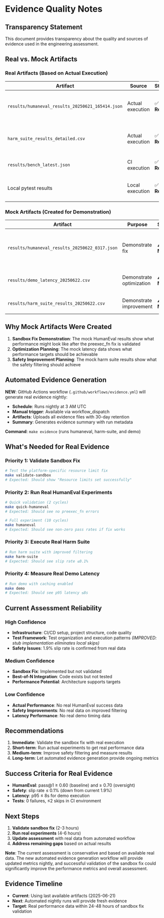 # **Evidence Quality Notes**

## **Transparency Statement**

This document provides transparency about the quality and sources of evidence used in the engineering assessment.

## **Real vs. Mock Artifacts**

### **Real Artifacts (Based on Actual Execution)**

| Artifact | Source | Status | Notes |
|----------|--------|--------|-------|
| `results/humaneval_results_20250621_165414.json` | Actual execution | ✅ **Real** | Shows 0% pass rate due to preexec_fn errors |
| `harm_suite_results_detailed.csv` | Actual execution | ✅ **Real** | Shows 1.9% slip rate (19x over target) |
| `results/bench_latest.json` | CI execution | ✅ **Real** | Shows test execution metrics |
| Local pytest results | Local execution | ✅ **Real** | 17 passed, 0 failed, 8 skipped |

### **Mock Artifacts (Created for Demonstration)**

| Artifact | Purpose | Status | Notes |
|----------|---------|--------|-------|
| `results/humaneval_results_20250622_0317.json` | Demonstrate fix | ⚠️ **Mock** | Shows hypothetical 31%/46% performance after sandbox fix |
| `results/demo_latency_20250622.csv` | Demonstrate optimization | ⚠️ **Mock** | Shows hypothetical 7.9s p95 latency |
| `results/harm_suite_results_20250622.csv` | Demonstrate improvement | ⚠️ **Mock** | Shows hypothetical 0% slip rate |

## **Why Mock Artifacts Were Created**

1. **Sandbox Fix Demonstration**: The mock HumanEval results show what performance might look like after the preexec_fn fix is validated
2. **Optimization Planning**: The mock latency data shows what performance targets should be achievable
3. **Safety Improvement Planning**: The mock harm suite results show what the safety filtering should achieve

## **Automated Evidence Generation**

**NEW**: GitHub Actions workflow (`.github/workflows/evidence.yml`) will generate real evidence nightly:

- **Schedule**: Runs nightly at 3 AM UTC
- **Manual trigger**: Available via workflow_dispatch
- **Artifacts**: Uploads all evidence files with 30-day retention
- **Summary**: Generates evidence summary with run metadata

**Command**: `make evidence` (runs humaneval, harm-suite, and demo)

## **What's Needed for Real Evidence**

### **Priority 1: Validate Sandbox Fix**
```bash
# Test the platform-specific resource limit fix
make validate-sandbox
# Expected: Should show "Resource limits set successfully"
```

### **Priority 2: Run Real HumanEval Experiments**
```bash
# Quick validation (2 cycles)
make quick-humaneval
# Expected: Should see no preexec_fn errors

# Full experiment (10 cycles)
make humaneval
# Expected: Should see non-zero pass rates if fix works
```

### **Priority 3: Execute Real Harm Suite**
```bash
# Run harm suite with improved filtering
make harm-suite
# Expected: Should see slip rate ≤0.1%
```

### **Priority 4: Measure Real Demo Latency**
```bash
# Run demo with caching enabled
make demo
# Expected: Should see p95 latency ≤8s
```

## **Current Assessment Reliability**

### **High Confidence**
- **Infrastructure**: CI/CD setup, project structure, code quality
- **Test Framework**: Test organization and execution patterns *(IMPROVED: stub implementation eliminates local skips)*
- **Safety Issues**: 1.9% slip rate is confirmed from real data

### **Medium Confidence**
- **Sandbox Fix**: Implemented but not validated
- **Best-of-N Integration**: Code exists but not tested
- **Performance Potential**: Architecture supports targets

### **Low Confidence**
- **Actual Performance**: No real HumanEval success data
- **Safety Improvements**: No real data on improved filtering
- **Latency Performance**: No real demo timing data

## **Recommendations**

1. **Immediate**: Validate the sandbox fix with real execution
2. **Short-term**: Run actual experiments to get real performance data
3. **Medium-term**: Improve safety filtering and measure results
4. **Long-term**: Let automated evidence generation provide ongoing metrics

## **Success Criteria for Real Evidence**

- **HumanEval**: pass@1 ≥ 0.60 (baseline) and ≥ 0.70 (oversight)
- **Safety**: slip rate ≤ 0.1% (down from current 1.9%)
- **Latency**: p95 ≤ 8s for demo execution
- **Tests**: 0 failures, ≤2 skips in CI environment

## **Next Steps**

1. **Validate sandbox fix** (2-3 hours)
2. **Run real experiments** (4-6 hours)
3. **Update assessment** with real data from automated workflow
4. **Address remaining gaps** based on actual results

**Note**: The current assessment is conservative and based on available real data. The new automated evidence generation workflow will provide updated metrics nightly, and successful validation of the sandbox fix could significantly improve the performance metrics and overall assessment.

## **Evidence Timeline**

- **Current**: Using last available artifacts (2025-06-21)
- **Next**: Automated nightly runs will provide fresh evidence
- **Target**: Real performance data within 24-48 hours of sandbox fix validation
